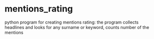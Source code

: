 # mentions_rating
python program for creating mentions rating: the program collects headlines and looks for any surname or keyword, counts number of the mentions
